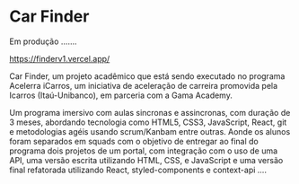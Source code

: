 # Car Finder


Em produção .......

  https://finderv1.vercel.app/

Car Finder, um projeto acadêmico que está sendo executado no programa Acelerra iCarros, um iniciativa de aceleração de carreira
promovida pela Icarros (Itaú-Unibanco), em parceria com a Gama Academy.

Um programa imersivo com aulas sincronas e assincronas, com duração de 3 meses, abordando tecnologia como HTML5, CSS3, JavaScript, React,
git e metodologias agéis usando scrum/Kanbam entre outras. Aonde os alunos foram separados em squads com o objetivo de entregar ao final 
do programa dois projetos de um portal, com integração com o uso de uma API, uma versão escrita utilizando HTML, CSS, e JavaScript e uma 
versão final refatorada utilizando React, styled-components e context-api ....
